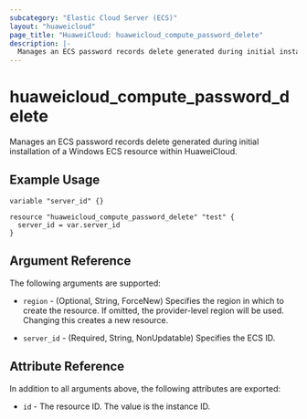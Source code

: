 ```yaml
---
subcategory: "Elastic Cloud Server (ECS)"
layout: "huaweicloud"
page_title: "HuaweiCloud: huaweicloud_compute_password_delete"
description: |-
  Manages an ECS password records delete generated during initial installation of a Windows ECS resource within HuaweiCloud.
---
```


# huaweicloud_compute_password_delete

Manages an ECS password records delete generated during initial installation of a Windows ECS resource within HuaweiCloud.

## Example Usage

```hcl
variable "server_id" {}

resource "huaweicloud_compute_password_delete" "test" {
  server_id = var.server_id
}
```

## Argument Reference

The following arguments are supported:

* `region` - (Optional, String, ForceNew) Specifies the region in which to create the resource.
  If omitted, the provider-level region will be used. Changing this creates a new resource.

* `server_id` - (Required, String, NonUpdatable) Specifies the ECS ID.

## Attribute Reference

In addition to all arguments above, the following attributes are exported:

* `id` - The resource ID. The value is the instance ID.
